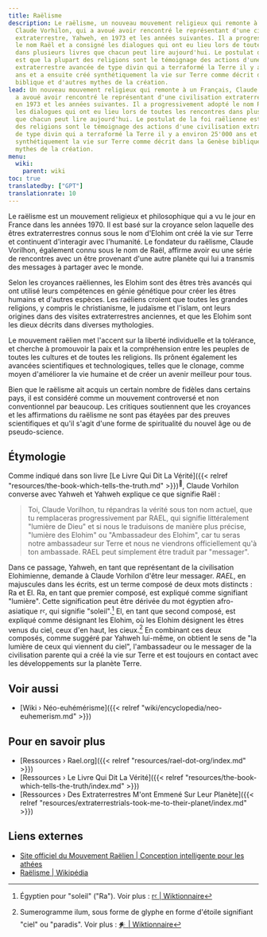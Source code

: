 ```yaml
---
title: Raëlisme
description: Le raëlisme, un nouveau mouvement religieux qui remonte à un Français,
  Claude Vorhilon, qui a avoué avoir rencontré le représentant d'une civilisation
  extraterrestre, Yahweh, en 1973 et les années suivantes. Il a progressivement adopté
  le nom Raël et a consigné les dialogues qui ont eu lieu lors de toutes les rencontres
  dans plusieurs livres que chacun peut lire aujourd'hui. Le postulat de la foi raëlienne
  est que la plupart des religions sont le témoignage des actions d'une civilisation
  extraterrestre avancée de type divin qui a terraformé la Terre il y a environ 25'000
  ans et a ensuite créé synthétiquement la vie sur Terre comme décrit dans la Genèse
  biblique et d'autres mythes de la création.
lead: Un nouveau mouvement religieux qui remonte à un Français, Claude Vorhilon, qui
  a avoué avoir rencontré le représentant d'une civilisation extraterrestre, Yahweh,
  en 1973 et les années suivantes. Il a progressivement adopté le nom Raël et a consigné
  les dialogues qui ont eu lieu lors de toutes les rencontres dans plusieurs livres
  que chacun peut lire aujourd'hui. Le postulat de la foi raëlienne est que la plupart
  des religions sont le témoignage des actions d'une civilisation extraterrestre avancée
  de type divin qui a terraformé la Terre il y a environ 25'000 ans et a ensuite créé
  synthétiquement la vie sur Terre comme décrit dans la Genèse biblique et d'autres
  mythes de la création.
menu:
  wiki:
    parent: wiki
toc: true
translatedby: ["GPT"]
translationrate: 10
---
```


Le raëlisme est un mouvement religieux et philosophique qui a vu le jour en France dans les années 1970. Il est basé sur la croyance selon laquelle des êtres extraterrestres connus sous le nom d'Elohim ont créé la vie sur Terre et continuent d'interagir avec l'humanité. Le fondateur du raëlisme, Claude Vorilhon, également connu sous le nom de Raël, affirme avoir eu une série de rencontres avec un être provenant d'une autre planète qui lui a transmis des messages à partager avec le monde.

Selon les croyances raëliennes, les Elohim sont des êtres très avancés qui ont utilisé leurs compétences en génie génétique pour créer les êtres humains et d'autres espèces. Les raéliens croient que toutes les grandes religions, y compris le christianisme, le judaïsme et l'islam, ont leurs origines dans des visites extraterrestres anciennes, et que les Elohim sont les dieux décrits dans diverses mythologies.

Le mouvement raëlien met l'accent sur la liberté individuelle et la tolérance, et cherche à promouvoir la paix et la compréhension entre les peuples de toutes les cultures et de toutes les religions. Ils prônent également les avancées scientifiques et technologiques, telles que le clonage, comme moyen d'améliorer la vie humaine et de créer un avenir meilleur pour tous.

Bien que le raëlisme ait acquis un certain nombre de fidèles dans certains pays, il est considéré comme un mouvement controversé et non conventionnel par beaucoup. Les critiques soutiennent que les croyances et les affirmations du raëlisme ne sont pas étayées par des preuves scientifiques et qu'il s'agit d'une forme de spiritualité du nouvel âge ou de pseudo-science.

## Étymologie

Comme indiqué dans son livre [Le Livre Qui Dit La Vérité]({{< relref "resources/the-book-which-tells-the-truth.md" >}})<sup>📖</sup>, Claude Vorhilon converse avec Yahweh et Yahweh explique ce que signifie Raël :

> Toi, Claude Vorilhon, tu répandras la vérité sous ton nom actuel, que tu remplaceras progressivement par RAEL, qui signifie littéralement "lumière de Dieu" et si nous le traduisons de manière plus précise, "lumière des Elohim" ou "Ambassadeur des Elohim", car tu seras notre ambassadeur sur Terre et nous ne viendrons officiellement qu'à ton ambassade. RAEL peut simplement être traduit par "messager".

Dans ce passage, Yahweh, en tant que représentant de la civilisation Elohimienne, demande à Claude Vorhilon d'être leur messager. _RAEL_, en majuscules dans les écrits, est un terme composé de deux mots distincts : Ra et El. Ra, en tant que premier composé, est expliqué comme signifiant "lumière". Cette signification peut être dérivée du mot égyptien afro-asiatique rꜥ, qui signifie "soleil".[^1] El, en tant que second composé, est expliqué comme désignant les Elohim, où les Elohim désignent les êtres venus du ciel, ceux d'en haut, les cieux.[^2] En combinant ces deux composés, comme suggéré par Yahweh lui-même, on obtient le sens de "la lumière de ceux qui viennent du ciel", l'ambassadeur ou le messager de la civilisation parente qui a créé la vie sur Terre et est toujours en contact avec les développements sur la planète Terre.

[^1]: Égyptien pour "soleil" ("Ra"). Voir plus : [rꜥ | Wiktionnaire](https://en.wiktionary.org/wiki/r%EA%9C%A5)
[^2]: Sumerogramme ilum, sous forme de glyphe en forme d'étoile signifiant "ciel" ou "paradis". Voir plus : [𒀭 | Wiktionnaire](https://en.wiktionary.org/wiki/%F0%92%80%AD)

## Voir aussi

- [Wiki › Néo-euhémérisme]({{< relref "wiki/encyclopedia/neo-euhemerism.md" >}})

## Pour en savoir plus

- [Ressources › Rael.org]({{< relref "resources/rael-dot-org/index.md" >}})
- [Ressources › Le Livre Qui Dit La Vérité]({{< relref "resources/the-book-which-tells-the-truth/index.md" >}})
- [Ressources › Des Extraterrestres M'ont Emmené Sur Leur Planète]({{< relref "resources/extraterrestrials-took-me-to-their-planet/index.md" >}})

## Liens externes

- [Site officiel du Mouvement Raëlien | Conception intelligente pour les athées](https://rael.org/)
- [Raëlisme | Wikipédia](https://fr.wikipedia.org/wiki/Ra%C3%ABlisme)
